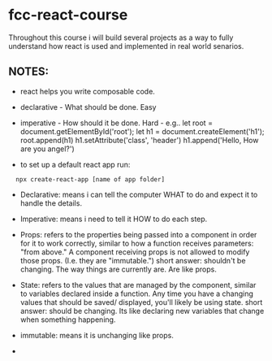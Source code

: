 # fcc-react-course

Throughout this course i will build several projects as a way to fully understand how react is used and implemented in real world senarios.

## NOTES:

- react helps you write composable code.
- declarative - What should be done. Easy
  <!--
  ReactDOM.render(
   <div>
    <Navbar />
    <Hello />
   </div>,
   document.getElementById("root")
  ) -->

- imperative - How should it be done. Hard - e.g..
  let root = document.getElementById('root');
  let h1 = document.createElement('h1');
  root.append(h1)
  h1.setAttribute('class', 'header')
  h1.append('Hello, How are you angel?')

- to set up a default react app run:

```
  npx create-react-app [name of app folder]
```

- Declarative:
  means i can tell the computer WHAT to do and expect it to handle the details.
- Imperative:
  means i need to tell it HOW to do each step.

- Props: refers to the properties being passed into a component in order for it to work correctly, similar to how a function receives parameters: "from above." A component receiving props is not allowed to modify those props.
  (I.e. they are "immutable.")
  short answer: shouldn't be changing. The way things are currently are. Are like props.

- State: refers to the values that are managed by the component, similar to variables declared inside a function. Any time you have a changing values that should be saved/ displayed, you'll likely be using state.
  short answer: should be changing. Its like declaring new variables that change when something happening.

- immutable: means it is unchanging like props.

-
